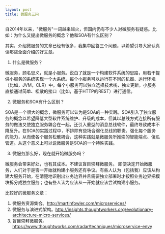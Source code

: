 ```yaml
---
layout: post
title: 微服务三问
---
```


自2014年以来，"微服务"一词越来越火，但国内仍有不少人对微服务有疑惑。比如：为什么又提出微服务的概念？他和SOA有什么区别？

其实，介绍微服务的文章已经有很多，我集中回答三个问题，以希望引导大家认真读那些全面介绍的好文章。

1. 什么是微服务？

微服务，顾名思义，就是小服务。说白了就是一个构建软件系统的思路，用若干提供小服务的系统实现一个大系统。每个小服务可以运行在不同的机器、运行环境（比如，JVM，CLR）中。每个小服务可以独立选择技术栈，独立更新。小服务直接通过简单、松散的接口（比如，基于HTTP的REST）进行通信。

2. 微服务和SOA有什么区别？

SOA是一个很大的概念，微服务可以认为是SOA的一种实践。SOA引入了独立服务的概念以希望降低大型软件系统维护、升级的成本，但其以总线方式连接所有服务的做法又使独立服务耦合在一起，还引入重型的消息总线软件，最终导致成本不降反升。在SOA的实践过程中，不排除有些场合弱化总线的职责，强化每个服务的能力，从而使各个服务松散耦合，这种实践就是微服务所推崇的智能端点、傻瓜管道。从这个意义上可以说微服务是SOA的一个特殊实践。


3. 微服务那么好，现在就开始微服务吗？

微服务会带来好处，也有其成本。不建议盲目崇拜微服务。
即便决定开始微服务，人们对于是否一开始就构建小服务还有争议。有些人认为（包括我）应该从构建大服务开始，在清楚地识别出业务边界并且需要独立部署时才按照业务边界把模块拆分成独立服务；也有些人认为应该从一开始就应该尝试构建小服务。


比较好的微服务文章：

1. 微服务资源集合。http://martinfowler.com/microservices/
2. 微服务与演进式架构。http://insights.thoughtworkers.org/evolutionary-architecture-micro-services/
3. 盲目崇拜微服务。https://www.thoughtworks.com/radar/techniques/microservice-envy
